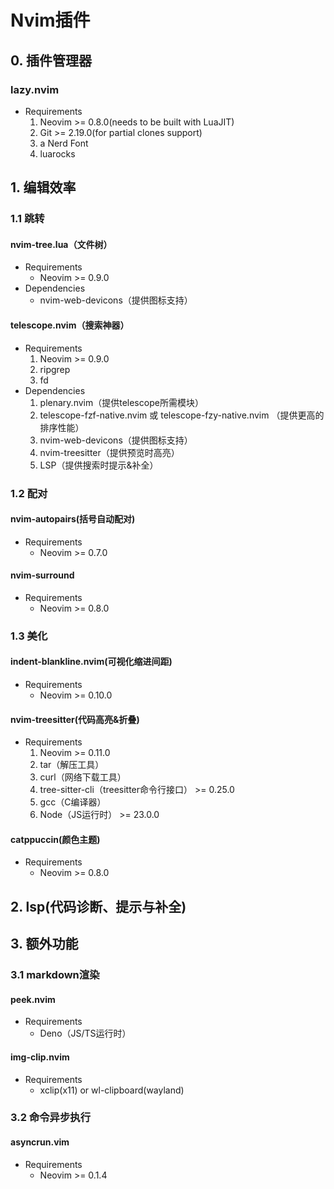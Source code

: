 # Nvim插件
## 0. 插件管理器
### lazy.nvim
- Requirements
    1. Neovim >= 0.8.0(needs to be built with LuaJIT)
    2. Git >= 2.19.0(for partial clones support)
    3. a Nerd Font
    4. luarocks

## 1. 编辑效率

### 1.1 跳转

#### nvim-tree.lua（文件树）
- Requirements
    - Neovim >= 0.9.0
- Dependencies 
    - nvim-web-devicons（提供图标支持）

#### telescope.nvim（搜索神器）
- Requirements
    1. Neovim >= 0.9.0
    2. ripgrep
    3. fd
- Dependencies
    1. plenary.nvim（提供telescope所需模块）
    2. telescope-fzf-native.nvim 或 telescope-fzy-native.nvim （提供更高的排序性能）
    3. nvim-web-devicons（提供图标支持）
    4. nvim-treesitter（提供预览时高亮）
    5. LSP（提供搜索时提示&补全）

### 1.2 配对
#### nvim-autopairs(括号自动配对)
- Requirements
    - Neovim >= 0.7.0
#### nvim-surround
- Requirements
    - Neovim >= 0.8.0

### 1.3 美化
#### indent-blankline.nvim(可视化缩进间距)
- Requirements
    - Neovim >= 0.10.0
#### nvim-treesitter(代码高亮&折叠)
- Requirements
    1. Neovim >= 0.11.0
    2. tar（解压工具）
    3. curl（网络下载工具）
    4. tree-sitter-cli（treesitter命令行接口） >= 0.25.0
    5. gcc（C编译器）
    6. Node（JS运行时） >= 23.0.0
#### catppuccin(颜色主题)
- Requirements
    - Neovim >= 0.8.0
<!-- - buffer标签 -->
<!--     - bufferline -->
<!-- - 底部状态栏 -->
<!--     - lualine -->
<!-- - 快速移动 -->
<!--     - hop  -->
<!-- - 多文件查找替换 -->
<!--     - grug-far  -->

## 2. lsp(代码诊断、提示与补全)
<!-- - mason -->
<!--     - nvim-lspconfig -->
<!--     - mason-lspconfig -->
<!-- - lspsaga -->
<!-- - blink -->
<!--     - friendly-snippets -->

## 3. 额外功能
### 3.1 markdown渲染
#### peek.nvim
- Requirements
    - Deno（JS/TS运行时）
#### img-clip.nvim
- Requirements
    - xclip(x11) or wl-clipboard(wayland)

### 3.2 命令异步执行
#### asyncrun.vim
- Requirements
    - Neovim >= 0.1.4
